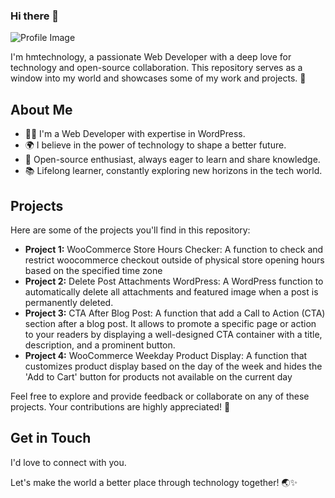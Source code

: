 ### Hi there 👋

![Profile Image](https://avatars.githubusercontent.com/u/12564824?s=48&v=4)

I'm hmtechnology, a passionate Web Developer with a deep love for technology and open-source collaboration. This repository serves as a window into my world and showcases some of my work and projects. 🚀

## About Me

- 👩‍💻 I'm a Web Developer with expertise in WordPress.
- 🌍 I believe in the power of technology to shape a better future.
- 🌟 Open-source enthusiast, always eager to learn and share knowledge.
- 📚 Lifelong learner, constantly exploring new horizons in the tech world.

## Projects

Here are some of the projects you'll find in this repository:

- **Project 1:** WooCommerce Store Hours Checker: A function to check and restrict woocommerce checkout outside of physical store opening hours based on the specified time zone 
- **Project 2:** Delete Post Attachments WordPress: A WordPress function to automatically delete all attachments and featured image when a post is permanently deleted.
- **Project 3:** CTA After Blog Post: A function that add a Call to Action (CTA) section after a blog post. It allows to promote a specific page or action to your readers by displaying a well-designed CTA container with a title, description, and a prominent button. 
- **Project 4:** WooCommerce Weekday Product Display: A function that customizes product display based on the day of the week and hides the 'Add to Cart' button for products not available on the current day 

Feel free to explore and provide feedback or collaborate on any of these projects. Your contributions are highly appreciated! 🙌

## Get in Touch

I'd love to connect with you. 

Let's make the world a better place through technology together! 🌏✨
